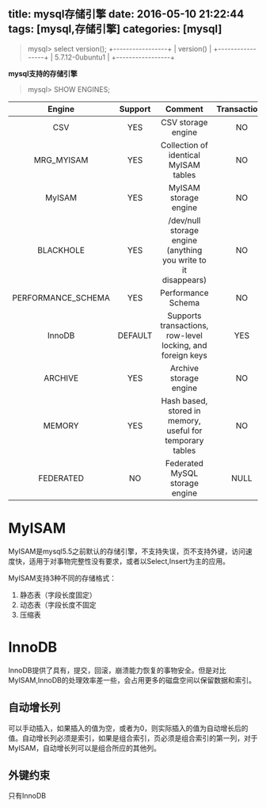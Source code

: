 title: mysql存储引擎
date: 2016-05-10 21:22:44
tags: [mysql,存储引擎]
categories: [mysql]
---

>mysql> select version();
+-----------------+
| version()       |
+-----------------+
| 5.7.12-0ubuntu1 |
+-----------------+

<!-- more-->

**mysql支持的存储引擎**

>mysql> SHOW ENGINES;

| Engine             | Support | Comment                                                        | Transactions | XA   | Savepoints |
| :--:               | :--:    | :--:                                                           | :--:         | :--: | :--:       |
| CSV                | YES     | CSV storage engine                                             | NO           | NO   | NO         |
| MRG_MYISAM         | YES     | Collection of identical MyISAM tables                          | NO           | NO   | NO         |
| MyISAM             | YES     | MyISAM storage engine                                          | NO           | NO   | NO         |
| BLACKHOLE          | YES     | /dev/null storage engine (anything you write to it disappears) | NO           | NO   | NO         |
| PERFORMANCE_SCHEMA | YES     | Performance Schema                                             | NO           | NO   | NO         |
| InnoDB             | DEFAULT | Supports transactions, row-level locking, and foreign keys     | YES          | YES  | YES        |
| ARCHIVE            | YES     | Archive storage engine                                         | NO           | NO   | NO         |
| MEMORY             | YES     | Hash based, stored in memory, useful for temporary tables      | NO           | NO   | NO         |
| FEDERATED          | NO      | Federated MySQL storage engine                                 | NULL         | NULL | NULL       |


# MyISAM
MyISAM是mysql5.5之前默认的存储引擎，不支持失误，页不支持外键，访问速度快，适用于对事物完整性没有要求，或者以Select,Insert为主的应用。

MyISAM支持3种不同的存储格式：
1. 静态表（字段长度固定）
2. 动态表（字段长度不固定
3. 压缩表

# InnoDB
InnoDB提供了具有，提交，回滚，崩溃能力恢复的事物安全。但是对比MyISAM,InnoDB的处理效率差一些，会占用更多的磁盘空间以保留数据和索引。
## 自动增长列
可以手动插入，如果插入的值为空，或者为0，则实际插入的值为自动增长后的值。自动增长列必须是索引，如果是组合索引，页必须是组合索引的第一列，对于MyISAM，自动增长列可以是组合所应的其他列。

## 外键约束
只有InnoDB
